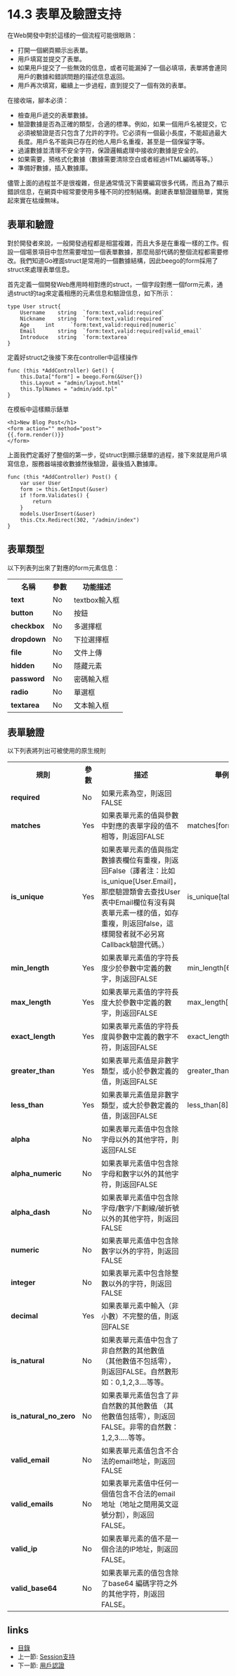 <!-- {% raw %} -->
# 14.3 表單及驗證支持
在Web開發中對於這樣的一個流程可能很眼熟：

- 打開一個網頁顯示出表單。
- 用戶填寫並提交了表單。
- 如果用戶提交了一些無效的信息，或者可能漏掉了一個必填項，表單將會連同用戶的數據和錯誤問題的描述信息返回。
- 用戶再次填寫，繼續上一步過程，直到提交了一個有效的表單。

在接收端，腳本必須：

- 檢查用戶遞交的表單數據。
- 驗證數據是否為正確的類型，合適的標準。例如，如果一個用戶名被提交，它必須被驗證是否只包含了允許的字符。它必須有一個最小長度，不能超過最大長度。用戶名不能與已存在的他人用戶名重複，甚至是一個保留字等。
- 過濾數據並清理不安全字符，保證邏輯處理中接收的數據是安全的。
- 如果需要，預格式化數據（數據需要清除空白或者經過HTML編碼等等。）
- 準備好數據，插入數據庫。

儘管上面的過程並不是很複雜，但是通常情況下需要編寫很多代碼，而且為了顯示錯誤信息，在網頁中經常要使用多種不同的控制結構。創建表單驗證雖簡單，實施起來實在枯燥無味。

## 表單和驗證
對於開發者來說，一般開發過程都是相當複雜，而且大多是在重複一樣的工作。假設一個場景項目中忽然需要增加一個表單數據，那麼局部代碼的整個流程都需要修改。我們知道Go裡面struct是常用的一個數據結構，因此beego的form採用了struct來處理表單信息。

首先定義一個開發Web應用時相對應的struct，一個字段對應一個form元素，通過struct的tag來定義相應的元素信息和驗證信息，如下所示：

	type User struct{
		Username 	string 	`form:text,valid:required`
		Nickname 	string 	`form:text,valid:required`
		Age		int 	`form:text,valid:required|numeric`
		Email 		string 	`form:text,valid:required|valid_email`
		Introduce 	string 	`form:textarea`
	}

定義好struct之後接下來在controller中這樣操作

	func (this *AddController) Get() {
		this.Data["form"] = beego.Form(&User{})
		this.Layout = "admin/layout.html"
		this.TplNames = "admin/add.tpl"
	}		

在模板中這樣顯示錶單

	<h1>New Blog Post</h1>
	<form action="" method="post">
	{{.form.render()}}
	</form>

上面我們定義好了整個的第一步，從struct到顯示錶單的過程，接下來就是用戶填寫信息，服務器端接收數據然後驗證，最後插入數據庫。

	func (this *AddController) Post() {
		var user User
		form := this.GetInput(&user)
		if !form.Validates() {
			return
		}
		models.UserInsert(&user)
		this.Ctx.Redirect(302, "/admin/index")
	}		

## 表單類型
以下列表列出來了對應的form元素信息：
<table cellpadding="0" cellspacing="1" border="0" style="width:100%" class="tableborder">
<tbody><tr>
<th>名稱</th>
<th>參數</th>
<th>功能描述</th>
</tr>

<tr>
<td class="td"><strong>text</strong></td>
<td class="td">No</td>
<td class="td">textbox輸入框</td>
</tr>

<tr>
<td class="td"><strong>button</strong></td>
<td class="td">No</td>
<td class="td">按鈕</td>
</tr>

<tr>
<td class="td"><strong>checkbox</strong></td>
<td class="td">No</td>
<td class="td">多選擇框</td>
</tr>

<tr>
<td class="td"><strong>dropdown</strong></td>
<td class="td">No</td>
<td class="td">下拉選擇框</td>
</tr>

<tr>
<td class="td"><strong>file</strong></td>
<td class="td">No</td>
<td class="td">文件上傳</td>
</tr>

<tr>
<td class="td"><strong>hidden</strong></td>
<td class="td">No</td>
<td class="td">隱藏元素</td>
</tr>

<tr>
<td class="td"><strong>password</strong></td>
<td class="td">No</td>
<td class="td">密碼輸入框</td>
</tr>

<tr>
<td class="td"><strong>radio</strong></td>
<td class="td">No</td>
<td class="td">單選框</td>
</tr>

<tr>
<td class="td"><strong>textarea</strong></td>
<td class="td">No</td>
<td class="td">文本輸入框</td>
</tr>

</tbody></table>


## 表單驗證		
以下列表將列出可被使用的原生規則
<table cellpadding="0" cellspacing="1" border="0" style="width:100%" class="tableborder">
<tbody><tr>
<th>規則</th>
<th>參數</th>
<th>描述</th>
<th>舉例</th>
</tr>

<tr>
<td class="td"><strong>required</strong></td>
<td class="td">No</td>
<td class="td">如果元素為空，則返回FALSE</td>
<td class="td">&nbsp;</td>
</tr>

<tr>
<td class="td"><strong>matches</strong></td>
<td class="td">Yes</td>
<td class="td">如果表單元素的值與參數中對應的表單字段的值不相等，則返回FALSE</td>
<td class="td">matches[form_item]</td>
</tr>

  <tr>
    <td class="td"><strong>is_unique</strong></td>
    <td class="td">Yes</td>
    <td class="td">如果表單元素的值與指定數據表欄位有重複，則返回False（譯者注：比如is_unique[User.Email]，那麼驗證類會去查找User表中Email欄位有沒有與表單元素一樣的值，如存重複，則返回false，這樣開發者就不必另寫Callback驗證代碼。）</td>
    <td class="td">is_unique[table.field]</td>
  </tr>

<tr>
<td class="td"><strong>min_length</strong></td>
<td class="td">Yes</td>
<td class="td">如果表單元素值的字符長度少於參數中定義的數字，則返回FALSE</td>
<td class="td">min_length[6]</td>
</tr>

<tr>
<td class="td"><strong>max_length</strong></td>
<td class="td">Yes</td>
<td class="td">如果表單元素值的字符長度大於參數中定義的數字，則返回FALSE</td>
<td class="td">max_length[12]</td>
</tr>

<tr>
<td class="td"><strong>exact_length</strong></td>
<td class="td">Yes</td>
<td class="td">如果表單元素值的字符長度與參數中定義的數字不符，則返回FALSE</td>
<td class="td">exact_length[8]</td>
</tr>

  <tr>
    <td class="td"><strong>greater_than</strong></td>
    <td class="td">Yes</td>
    <td class="td">如果表單元素值是非數字類型，或小於參數定義的值，則返回FALSE</td>
    <td class="td">greater_than[8]</td>
  </tr>

  <tr>
    <td class="td"><strong>less_than</strong></td>
    <td class="td">Yes</td>
    <td class="td">如果表單元素值是非數字類型，或大於參數定義的值，則返回FALSE</td>
    <td class="td">less_than[8]</td>
  </tr>

<tr>
<td class="td"><strong>alpha</strong></td>
<td class="td">No</td>
<td class="td">如果表單元素值中包含除字母以外的其他字符，則返回FALSE</td>
<td class="td">&nbsp;</td>
</tr>

<tr>
<td class="td"><strong>alpha_numeric</strong></td>
<td class="td">No</td>
<td class="td">如果表單元素值中包含除字母和數字以外的其他字符，則返回FALSE</td>
<td class="td">&nbsp;</td>
</tr>

<tr>
<td class="td"><strong>alpha_dash</strong></td>
<td class="td">No</td>
<td class="td">如果表單元素值中包含除字母/數字/下劃線/破折號以外的其他字符，則返回FALSE</td>
<td class="td">&nbsp;</td>
</tr>

<tr>
<td class="td"><strong>numeric</strong></td>
<td class="td">No</td>
<td class="td">如果表單元素值中包含除數字以外的字符，則返回 FALSE</td>
<td class="td">&nbsp;</td>
</tr>

<tr>
<td class="td"><strong>integer</strong></td>
<td class="td">No</td>
<td class="td">如果表單元素中包含除整數以外的字符，則返回FALSE</td>
<td class="td">&nbsp;</td>
</tr>

  <tr>
    <td class="td"><strong>decimal</strong></td>
    <td class="td">Yes</td>
    <td class="td">如果表單元素中輸入（非小數）不完整的值，則返回FALSE</td>
    <td class="td">&nbsp;</td>
  </tr>

<tr>
<td class="td"><strong>is_natural</strong></td>
<td class="td">No</td>
<td class="td">如果表單元素值中包含了非自然數的其他數值 （其他數值不包括零），則返回FALSE。自然數形如：0,1,2,3....等等。</td>
<td class="td">&nbsp;</td>
</tr>

<tr>
<td class="td"><strong>is_natural_no_zero</strong></td>
<td class="td">No</td>
<td class="td">如果表單元素值包含了非自然數的其他數值 （其他數值包括零），則返回FALSE。非零的自然數：1,2,3.....等等。</td>
<td class="td">&nbsp;</td>
</tr>

<tr>
<td class="td"><strong>valid_email</strong></td>
<td class="td">No</td>
<td class="td">如果表單元素值包含不合法的email地址，則返回FALSE</td>
<td class="td">&nbsp;</td>
</tr>

<tr>
<td class="td"><strong>valid_emails</strong></td>
<td class="td">No</td>
<td class="td">如果表單元素值中任何一個值包含不合法的email地址（地址之間用英文逗號分割），則返回FALSE。</td>
<td class="td">&nbsp;</td>
</tr>

<tr>
<td class="td"><strong>valid_ip</strong></td>
<td class="td">No</td>
<td class="td">如果表單元素的值不是一個合法的IP地址，則返回FALSE。</td>
<td class="td">&nbsp;</td>
</tr>

<tr>
<td class="td"><strong>valid_base64</strong></td>
<td class="td">No</td>
<td class="td">如果表單元素的值包含除了base64 編碼字符之外的其他字符，則返回FALSE。</td>
<td class="td">&nbsp;</td>
</tr>

</tbody></table>


## links
   * [目錄](<preface.md>)
   * 上一節: [Session支持](<14.2.md>)
   * 下一節: [用戶認證](<14.4.md>)
<!-- {% endraw %} -->
